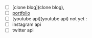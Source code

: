 - [ ] [clone blog](clone blog), 
- [ ] [portfolio](portfolio)
- [ ] [youtube api](youtube api) 
not yet :
- [ ] instagram api
- [ ] twitter api
